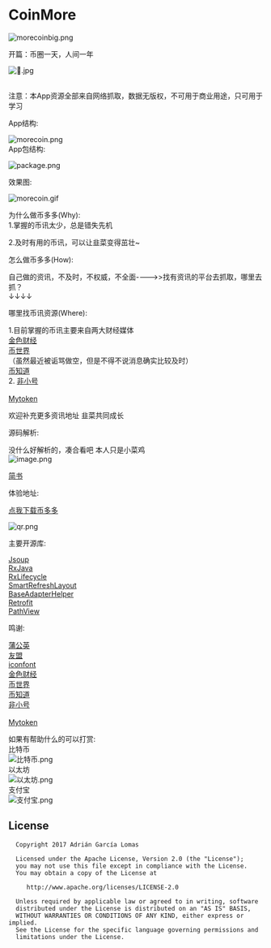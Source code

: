 # CoinMore
![morecoinbig.png](http://upload-images.jianshu.io/upload_images/1216032-aa8286d2b3ed4d72.png?imageMogr2/auto-orient/strip%7CimageView2/2/w/1240)

开篇：币圈一天，人间一年</br>

![🐒.jpg](http://upload-images.jianshu.io/upload_images/1216032-390260c597d6baf6.jpg?imageMogr2/auto-orient/strip%7CimageView2/2/w/1240)

</br>注意：本App资源全部来自网络抓取，数据无版权，不可用于商业用途，只可用于学习

App结构:</br>

![morecoin.png](http://upload-images.jianshu.io/upload_images/1216032-90ad32a3bbf79207.png?imageMogr2/auto-orient/strip%7CimageView2/2/w/1240)
</br>
App包结构:</br>

![package.png](http://upload-images.jianshu.io/upload_images/1216032-da5057ae5cf13b5e.png?imageMogr2/auto-orient/strip%7CimageView2/2/w/1240)

效果图:</br>

![morecoin.gif](http://upload-images.jianshu.io/upload_images/1216032-76dd6b029e0b4c1b.gif?imageMogr2/auto-orient/strip%7CimageView2/2/w/1240)

为什么做币多多(Why):</br>
1.掌握的币讯太少，总是错失先机</br>

2.及时有用的币讯，可以让韭菜变得茁壮~</br>

怎么做币多多(How):</br>

自己做的资讯，不及时，不权威，不全面---->>找有资讯的平台去抓取，哪里去抓？</br>
↓↓↓↓

哪里找币讯资源(Where):</br>

1.目前掌握的币讯主要来自两大财经媒体</br>
[金色财经](http://www.jinse.com/lives)</br>
[币世界](http://www.bishijie.com/kuaixun/)</br>
（虽然最近被诟骂做空，但是不得不说消息确实比较及时）</br>
[币知道](http://www.biknow.com/)</br>
2.  [非小号](http://www.feixiaohao.com/)</br>    
   [Mytoken](https://www.mytoken.io/)</br>

欢迎补充更多资讯地址 韭菜共同成长</br>

源码解析:</br>

没什么好解析的，凑合看吧 本人只是小菜鸡</br>
![image.png](http://upload-images.jianshu.io/upload_images/1216032-94e174853454fb74.png?imageMogr2/auto-orient/strip%7CimageView2/2/w/1240)
</br>

[简书](https://www.jianshu.com/p/8317dbc03eaa)</br>

体验地址:</br>

[点我下载币多多](https://www.pgyer.com/morecoin) </br>

 ![qr.png](http://upload-images.jianshu.io/upload_images/1216032-016cbfa990cd851b.png?imageMogr2/auto-orient/strip%7CimageView2/2/w/1240)

主要开源库:</br>

  [Jsoup](https://jsoup.org/)</br>
  [RxJava](https://github.com/ReactiveX/RxJava)</br>
  [RxLifecycle](https://github.com/trello/RxLifecycle)</br>
  [SmartRefreshLayout](https://github.com/scwang90/SmartRefreshLayout)</br>
  [BaseAdapterHelper](https://github.com/CymChad/BaseRecyclerViewAdapterHelper)</br>
  [Retrofit](https://github.com/square/retrofit)</br>
  [PathView](https://github.com/geftimov/android-pathview)</br>

鸣谢:</br>

  [蒲公英](https://www.pgyer.com)  </br>
  [友盟](http://www.umeng.com/)</br>
  [iconfont](http://iconfont.cn/)</br>
  [金色财经](http://www.jinse.com/lives)</br>
  [币世界](http://www.bishijie.com/kuaixun/)</br>
  [币知道](http://www.biknow.com/)</br>
  [非小号](http://www.feixiaohao.com/)</br>   
  [Mytoken](https://www.mytoken.io/)</br>
  
如果有帮助什么的可以打赏:</br>
比特币</br>![比特币.png](http://upload-images.jianshu.io/upload_images/1216032-1092e46b08948073.png?imageMogr2/auto-orient/strip%7CimageView2/2/w/1240)</br>
以太坊</br>![以太坊.png](http://upload-images.jianshu.io/upload_images/1216032-207baf71fa3a245a.png?imageMogr2/auto-orient/strip%7CimageView2/2/w/1240)</br>
支付宝</br>![支付宝.png](http://upload-images.jianshu.io/upload_images/1216032-0524472190bd07b0.png?imageMogr2/auto-orient/strip%7CimageView2/2/w/1240)</br>

License
 -------
 

      Copyright 2017 Adrián García Lomas

      Licensed under the Apache License, Version 2.0 (the "License");
      you may not use this file except in compliance with the License.
      You may obtain a copy of the License at

         http://www.apache.org/licenses/LICENSE-2.0

      Unless required by applicable law or agreed to in writing, software
      distributed under the License is distributed on an "AS IS" BASIS,
      WITHOUT WARRANTIES OR CONDITIONS OF ANY KIND, either express or implied.
      See the License for the specific language governing permissions and
      limitations under the License.









